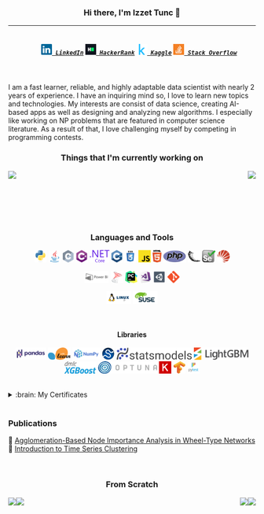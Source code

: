 <h3 align="center"> Hi there, I'm Izzet Tunc 👋</h3>

----

<h5 align="center">
  <code>
    <a href="https://www.linkedin.com/in/izzettunc/" title="LinkedIn Profile"><img width="22" src="https://raw.githubusercontent.com/izzettunc/izzettunc/main/images/linkedin.svg"> LinkedIn</a></code>
  <code><a href="https://www.hackerrank.com/izzettunc" title="HackerRank Profile"><img width="22" src="https://raw.githubusercontent.com/izzettunc/izzettunc/main/images/hackerrank.png"> HackerRank</a></code>
  <code><a href="https://www.kaggle.com/izzettunc" title="Kaggle Profile"><img width="22" src="https://github.com/izzettunc/izzettunc/blob/main/images/kaggle.svg"> Kaggle</a></code>
  <code><a href="https://stackoverflow.com/users/13858529/izzet-tunc" title="Stack Overflow Profile"><img width="22" src="https://raw.githubusercontent.com/izzettunc/izzettunc/main/images/stackoverflow.svg"> Stack Overflow</a></code>

</h5>
<br>

I am a fast learner, reliable, and highly adaptable data scientist with nearly 2 years of experience. I have an inquiring mind so, I love to learn new topics and technologies. My interests are consist of data science, creating AI-based apps as well as designing and analyzing new algorithms. I especially like working on NP problems that are featured in computer science literature. As a result of that, I love challenging myself by competing in programming contests.  

<h3 align="center"> Things that I'm currently working on </h3>
<a href="https://github.com/csci-arch/stibnite">
 <img align="left" src="https://github-readme-stats.vercel.app/api/pin/?username=csci-arch&repo=stibnite&theme=vue" />
</a>
<a href="https://github.com/izzettunc/DSChallenges">
 <img align="right" src="https://github-readme-stats.vercel.app/api/pin/?username=izzettunc&repo=DSChallenges&theme=vue" />
</a>
<br><br><br><br><br><br>
<h3 align="center">Languages and Tools</h3>
<p align="center">
  <code><img title="Python" height="25" src="https://raw.githubusercontent.com/izzettunc/izzettunc/main/images/python.svg"></code>
  <code><img title="Java" height="25" src="https://raw.githubusercontent.com/izzettunc/izzettunc/main/images/java.svg"></code>
  <code><img title="C" height="25" src="https://raw.githubusercontent.com/izzettunc/izzettunc/main/images/c.svg"></code>
  <code><img title="C#" height="25" src="https://raw.githubusercontent.com/izzettunc/izzettunc/main/images/cSharp.svg"></code>
  <code><img title=".NET" height="25" src="https://raw.githubusercontent.com/izzettunc/izzettunc/main/images/dotnetcore.svg"></code>
  <code><img title="C++" height="25" src="https://raw.githubusercontent.com/izzettunc/izzettunc/main/images/cpp.svg"></code>
  <code><img title="CSS" height="25" src="https://raw.githubusercontent.com/izzettunc/izzettunc/main/images/css.svg"></code>
  <code><img title="Javascript" height="25" src="https://raw.githubusercontent.com/izzettunc/izzettunc/main/images/javascript.svg"></code>
  <code><img title="HTML5" height="25" src="https://raw.githubusercontent.com/izzettunc/izzettunc/main/images/html5.svg"></code>
  <code><img title="PHP" height="25" src="https://raw.githubusercontent.com/izzettunc/izzettunc/main/images/php.svg"></code>
  <code><img title="Flask" height="25" src="https://raw.githubusercontent.com/izzettunc/izzettunc/main/images/flask.svg"></code>
  <code><img title="Selenium" height="25" src="https://raw.githubusercontent.com/izzettunc/izzettunc/main/images/selenium.svg"></code>
  <code><img title="Solr" height="25" src="https://raw.githubusercontent.com/izzettunc/izzettunc/main/images/solr.svg"></code> 
 </p>
 <p align="center">
  <code><img title="MS Power BI" height="25" src="https://raw.githubusercontent.com/izzettunc/izzettunc/main/images/powerbi.svg"></code>
  <code><img title="MSSQL" height="25" src="https://raw.githubusercontent.com/izzettunc/izzettunc/main/images/mssql.png"></code>
  <code><img title="Pycharm" height="25" src="https://raw.githubusercontent.com/izzettunc/izzettunc/main/images/pycharm.svg"></code>
  <code><img title="Visual Studio" height="25" src="https://raw.githubusercontent.com/izzettunc/izzettunc/main/images/visualstudio.png"></code>
  <code><img title="Unity" height="25" src="https://raw.githubusercontent.com/izzettunc/izzettunc/main/images/unity3d.svg"></code>
  <code><img title="Git" height="25" src="https://raw.githubusercontent.com/izzettunc/izzettunc/main/images/git.svg"></code>
</p>
<p align="center">
  <code><img title="Linux" height="25" src="https://raw.githubusercontent.com/izzettunc/izzettunc/main/images/linux.svg"></code>
  <code><img title="OpenSUSE" height="25" src="https://raw.githubusercontent.com/izzettunc/izzettunc/main/images/suse.svg"></code>
</p>
<br>
<h4 align="center">Libraries</h4>
<p align="center">
  <code><img title="Pandas" height="25" src="https://raw.githubusercontent.com/izzettunc/izzettunc/main/images/pandas.svg"></code>
  <code><img title="Scikit-Learn" height="25" src="https://raw.githubusercontent.com/izzettunc/izzettunc/main/images/scikit.svg"></code>
  <code><img title="NumPy" height="25" src="https://raw.githubusercontent.com/izzettunc/izzettunc/main/images/numpy.svg"></code>
  <code><img title="SciPy" height="25" src="https://raw.githubusercontent.com/izzettunc/izzettunc/main/images/scipy.svg"></code>
  <code><img title="Statsmodels" height="25" src="https://raw.githubusercontent.com/izzettunc/izzettunc/main/images/statsmodels.svg"></code>
  <code><img title="LightGBM" height="25" src="https://raw.githubusercontent.com/izzettunc/izzettunc/main/images/lgbm.svg"></code>
  <code><img title="XgBoost" height="25" src="https://raw.githubusercontent.com/izzettunc/izzettunc/main/images/xgboost.png"></code>
  <code><img title="Optuna" height="25" src="https://raw.githubusercontent.com/izzettunc/izzettunc/main/images/optuna.png"></code>
  <code><img title="Keras" height="25" src="https://raw.githubusercontent.com/izzettunc/izzettunc/main/images/keras.svg"></code>
  <code><img title="Tensorflow" height="25" src="https://raw.githubusercontent.com/izzettunc/izzettunc/main/images/tensorflow.svg"></code>
  <code><img title="PyTest" height="25" src="https://raw.githubusercontent.com/izzettunc/izzettunc/main/images/pytest.svg"></code>
</p>
<br>
<details>
  <summary>:brain: My Certificates</summary>
  
| DataCamp                                                                                  |                               Credential                            |
| ----------------------------------------------------------------------------------------- | :-----------------------------------------------------------------: |
| ● [Time Series With Python Track][D01]                                                    |              c7fe632e98df1294490ab82e2f89dc3a4844f98b               |
| &emsp; ○ [Time Series Analysis in Python][D02]                                            |              30f4faf8dd831df2cecbe37e246c7b8164e0dbc8               |
| &emsp; ○ [Manipulating Time Series Data in Python][D03]                                   |              073a158746f4ff2d182d29db3963aac5f6d4304e               |
| &emsp; ○ [Visualizing Time Series Data in Python][D04]                                    |              13055e33b84379e6dac1969792fe8ba282753e5a               |
| &emsp; ○ [ARIMA Models in Python][D05]                                                    |              c8e06caece4a18855f43714a3ef63d1b5727b5db               |
| &emsp; ○ [Machine Learning for Time Series Data in Python][D06]                           |              9a1128f11df4125f8834051a9235056287bb7471               |
| ● [Image Processing with Python Track][D11]                                               |              4897bb90d5497a5e136b584156d3862e6d9ee828               |
| &emsp; ○ [Image Processing in Python][D12]                                                |              932c84c999d36bc6cd5389fa5fca2422b8abaf5f               |
| &emsp; ○ [Biomedical Image Analysis in Python][D13]                                       |              4f46f5985cbaaef309937438320cdc8ab1bcc64b               |
| &emsp; ○ [Image Processing with Keras in Python][D14]                                     |              ae00c2709858f3e2ae671d3f75417d6c1e0f4277               |
| &emsp;&emsp;&emsp;&emsp;&emsp;&emsp;&emsp;&emsp;&emsp;&emsp;&emsp;&emsp;&emsp;<b>Udemy    |                              <b>Credential                          |
| ● [Machine Learning A-Z™: Hands-On Python & R In Data Science][U1]                        |               UC-6533048c-0058-4afe-bc96-8af7bf065e8a               |
| &emsp;&emsp;&emsp;&emsp;&emsp;&emsp;&emsp;&emsp;&emsp;&emsp;&emsp;&emsp;&emsp;<b>Coursera |                              <b>Credential                          |
| ● [Neural Networks and Deep Learning][C01]                                                |                               MC9N39YP2QJR                          |

</details>

<br>

### Publications

:page_with_curl: [Agglomeration-Based Node Importance Analysis in Wheel-Type Networks](https://www.worldscientific.com/doi/10.1142/S0129054121500210)<br>
:page_with_curl: [Introduction to Time Series Clustering](https://www.kaggle.com/izzettunc/introduction-to-time-series-clustering)

<br>
<h3 align="center">From Scratch</h3>
<a href="https://github.com/izzettunc/Q-Learning-Maze-Solver">
 <img align="left" src="https://github-readme-stats.vercel.app/api/pin/?username=izzettunc&repo=Q-Learning-Maze-Solver&theme=vue" />
</a>
<a href="https://github.com/izzettunc/Kohonen-SOM">
 <img align="right" src="https://github-readme-stats.vercel.app/api/pin/?username=izzettunc&repo=Kohonen-SOM&theme=vue" />
</a>
<a href="https://github.com/izzettunc/newsClassification">
 <img align="left" src="https://github-readme-stats.vercel.app/api/pin/?username=izzettunc&repo=newsClassification&theme=vue" />
</a>
<a href="https://github.com/izzettunc/Bayesian-Network">
 <img align="right" src="https://github-readme-stats.vercel.app/api/pin/?username=izzettunc&repo=Bayesian-Network&theme=vue" />
</a>



[D01]: https://www.datacamp.com/statement-of-accomplishment/track/c7fe632e98df1294490ab82e2f89dc3a4844f98b
[D02]: https://www.datacamp.com/statement-of-accomplishment/course/30f4faf8dd831df2cecbe37e246c7b8164e0dbc8
[D03]: https://www.datacamp.com/statement-of-accomplishment/course/073a158746f4ff2d182d29db3963aac5f6d4304e
[D04]: https://www.datacamp.com/statement-of-accomplishment/course/13055e33b84379e6dac1969792fe8ba282753e5a
[D05]: https://www.datacamp.com/statement-of-accomplishment/course/c8e06caece4a18855f43714a3ef63d1b5727b5db
[D06]: https://www.datacamp.com/statement-of-accomplishment/course/9a1128f11df4125f8834051a9235056287bb7471

[D11]: https://www.datacamp.com/statement-of-accomplishment/track/4897bb90d5497a5e136b584156d3862e6d9ee828
[D12]: https://www.datacamp.com/statement-of-accomplishment/course/932c84c999d36bc6cd5389fa5fca2422b8abaf5f
[D13]: https://www.datacamp.com/statement-of-accomplishment/course/4f46f5985cbaaef309937438320cdc8ab1bcc64b
[D14]: https://www.datacamp.com/statement-of-accomplishment/course/ae00c2709858f3e2ae671d3f75417d6c1e0f4277

[U1]: https://www.udemy.com/certificate/UC-6533048c-0058-4afe-bc96-8af7bf065e8a/

[C01]: https://www.coursera.org/account/accomplishments/certificate/MC9N39YP2QJR

